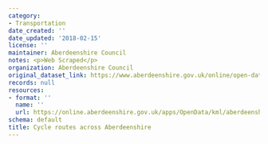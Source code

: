 ```yaml
---
category:
- Transportation
date_created: ''
date_updated: '2018-02-15'
license: ''
maintainer: Aberdeenshire Council
notes: <p>Web Scraped</p>
organization: Aberdeenshire Council
original_dataset_link: https://www.aberdeenshire.gov.uk/online/open-data/
records: null
resources:
- format: ''
  name: ''
  url: https://online.aberdeenshire.gov.uk/apps/OpenData/kml/aberdeenshire_cycle_routes.kmz
schema: default
title: Cycle routes across Aberdeenshire
---
```

